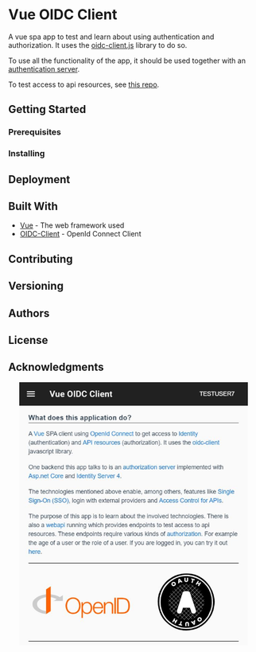 # Vue OIDC Client

A vue spa app to test and learn about using authentication and authorization. It uses the <a href="https://github.com/IdentityModel/oidc-client-js">oidc-client.js</a> library to do so.

To use all the functionality of the app, it should be used together with an <a href="https://github.com/latsic/idServer.git">authentication server</a>.

To test access to api resources, see <a href="https://github.com/latsic/idApi1.git">this repo</a>.


## Getting Started

### Prerequisites

### Installing

## Deployment

## Built With

* [Vue](https://vuejs.org/) - The web framework used
* [OIDC-Client](https://github.com/IdentityModel/oidc-client-js) - OpenId Connect Client

## Contributing

## Versioning

## Authors

## License

## Acknowledgments

<p align="center">
  <img width="460" src="./app_screenshot_info.jpg">
</p>
